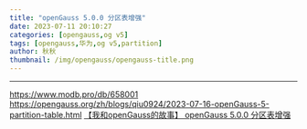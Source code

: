 ```yaml
---
title: "openGauss 5.0.0 分区表增强"
date: 2023-07-11 20:10:27
categories: [opengauss,og v5]
tags: [opengauss,华为,og v5,partition]
author: 秋秋
thumbnail: /img/opengauss/opengauss-title.png
---
```



---
https://www.modb.pro/db/658001
https://opengauss.org/zh/blogs/qiu0924/2023-07-16-openGauss-5-partition-table.html
[【我和openGauss的故事】 openGauss 5.0.0 分区表增强](https://mp.weixin.qq.com/s?__biz=MzIyMDE3ODk1Nw==&mid=2247510030&idx=8&sn=415518156a4229a4ec0566d161d0fa59)
